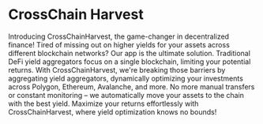 # CrossChain Harvest
Introducing CrossChainHarvest, the game-changer in decentralized finance! Tired of missing out on higher yields for your assets across different blockchain networks? Our app is the ultimate solution. Traditional DeFi yield aggregators focus on a single blockchain, limiting your potential returns. With CrossChainHarvest, we're breaking those barriers by aggregating yield aggregators, dynamically optimizing your investments across Polygon, Ethereum, Avalanche, and more. No more manual transfers or constant monitoring – we automatically move your assets to the chain with the best yield. Maximize your returns effortlessly with CrossChainHarvest, where yield optimization knows no bounds!